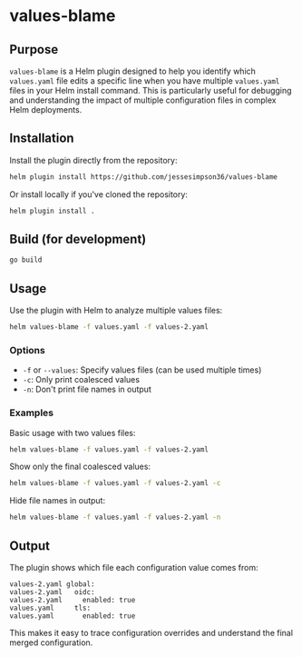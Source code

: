 # values-blame

## Purpose

`values-blame` is a Helm plugin designed to help you identify which `values.yaml` file edits a specific line when you have multiple `values.yaml` files in your Helm install command. This is particularly useful for debugging and understanding the impact of multiple configuration files in complex Helm deployments.

## Installation

Install the plugin directly from the repository:

```bash
helm plugin install https://github.com/jessesimpson36/values-blame
```

Or install locally if you've cloned the repository:

```bash
helm plugin install .
```

## Build (for development)

```bash
go build
```

## Usage

Use the plugin with Helm to analyze multiple values files:

```bash
helm values-blame -f values.yaml -f values-2.yaml
```

### Options

- `-f` or `--values`: Specify values files (can be used multiple times)
- `-c`: Only print coalesced values
- `-n`: Don't print file names in output

### Examples

Basic usage with two values files:
```bash
helm values-blame -f values.yaml -f values-2.yaml
```

Show only the final coalesced values:
```bash
helm values-blame -f values.yaml -f values-2.yaml -c
```

Hide file names in output:
```bash
helm values-blame -f values.yaml -f values-2.yaml -n
```

## Output

The plugin shows which file each configuration value comes from:

```
values-2.yaml global: 
values-2.yaml   oidc: 
values-2.yaml     enabled: true
values.yaml     tls: 
values.yaml       enabled: true
```

This makes it easy to trace configuration overrides and understand the final merged configuration.